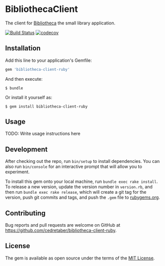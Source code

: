 # BibliothecaClient

The client for [Bibliotheca](https://github.com/cedretaber/bibliotheca) the small library application.

[![Build Status](https://travis-ci.org/cedretaber/bibliotheca-client-ruby.svg?branch=master)](https://travis-ci.org/cedretaber/bibliotheca-client-ruby)
[![codecov](https://codecov.io/gh/cedretaber/bibliotheca-client-ruby/branch/master/graph/badge.svg)](https://codecov.io/gh/cedretaber/bibliotheca-client-ruby)

## Installation

Add this line to your application's Gemfile:

```ruby
gem 'bibliotheca-client-ruby'
```

And then execute:

    $ bundle

Or install it yourself as:

    $ gem install bibliotheca-client-ruby

## Usage

TODO: Write usage instructions here

## Development

After checking out the repo, run `bin/setup` to install dependencies. You can also run `bin/console` for an interactive prompt that will allow you to experiment.

To install this gem onto your local machine, run `bundle exec rake install`. To release a new version, update the version number in `version.rb`, and then run `bundle exec rake release`, which will create a git tag for the version, push git commits and tags, and push the `.gem` file to [rubygems.org](https://rubygems.org).

## Contributing

Bug reports and pull requests are welcome on GitHub at https://github.com/cedretaber/bibliotheca-client-ruby.


## License

The gem is available as open source under the terms of the [MIT License](http://opensource.org/licenses/MIT).
